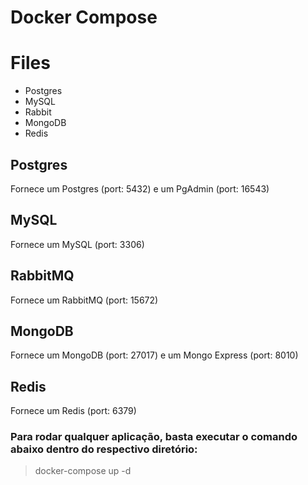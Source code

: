 # Docker Compose

# Files
- Postgres
- MySQL
- Rabbit
- MongoDB
- Redis

## Postgres
Fornece um Postgres (port: 5432) e um PgAdmin (port: 16543)

## MySQL
Fornece um MySQL (port: 3306)

## RabbitMQ
Fornece um RabbitMQ (port: 15672)

## MongoDB
Fornece um MongoDB (port: 27017) e um Mongo Express (port: 8010)

## Redis
Fornece um Redis (port: 6379)


### Para rodar qualquer aplicação, basta executar o comando abaixo dentro do respectivo diretório:
> docker-compose up -d